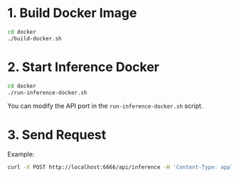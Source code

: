
# 1. Build Docker Image

```bash
cd docker
./build-docker.sh
```

# 2. Start Inference Docker

```bash
cd docker
./run-inference-docker.sh
```
You can modify the API port in the `run-inference-docker.sh` script.

# 3. Send Request

Example:

```bash
curl -X POST http://localhost:6666/api/inference -H 'Content-Type: application/json' -d '{"query_context":["你好 我的名字叫屁贼", "我也是"]}'
```

